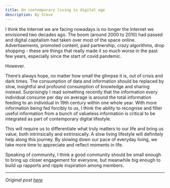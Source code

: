 ```yaml
---
title: On contemporary living in digital age
description: By Steve
---
```

I think the Internet we are facing nowadays is no longer the Internet we envisioned two decades ago. The boom (around 2000 to 2010) had passed and digital capitalism had taken over most of the space online. Advertisements, promoted content, paid partnership, crazy algorithms, drop shopping - these are things that really made it so much worse in the past few years, especially since the start of covid pandemic.

However.

There’s always hope, no matter how small the glimpse it is, out of crisis and dark times. The consumption of data and information should be replaced by slow, insightful and profound consumption of knowledge and sharing instead. Surprisingly I read something recently that the information every individual consume per day on average is around the total information feeding to an individual in 19th century within one whole year. With more information being fed forcibly to us, I think the ability to recognise and filter useful information from a bunch of valueless information is critical to be integrated as part of contemporary digital lifestyle.

This will require us to differentiate what truly matters to our life and bring us value, both intrinsically and extrinsically. A slow living lifestyle will definitely help along this journey. By slowing down our pace of everyday living, we take more time to appreciate and reflect moments in life.

Speaking of community, I think a good community should be small enough to bring up closer engagement for everyone, but meanwhile big enough to build up rapports and ripple inspiration among members.

---

*Original post [here](https://blog.imwiththou.com/posts/on-contemporary-living-in-digital-age)*
